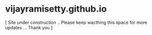 # vijayramisetty.github.io

[ Site under construction .. Please keep wacthing this space for more updates ... Thank you ] 
